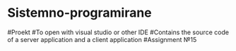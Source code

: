 # Sistemno-programirane
#Proekt
#To open with visual studio or other IDE
#Contains the source code of a server application and a client application
#Assignment №15
